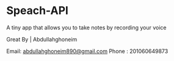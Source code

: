 # Speach-API
A tiny app that allows you to take notes by recording your voice

Great By | Abdullahghoneim

Email: abdullahghoneim890@gmail.com Phone : 201060649873
